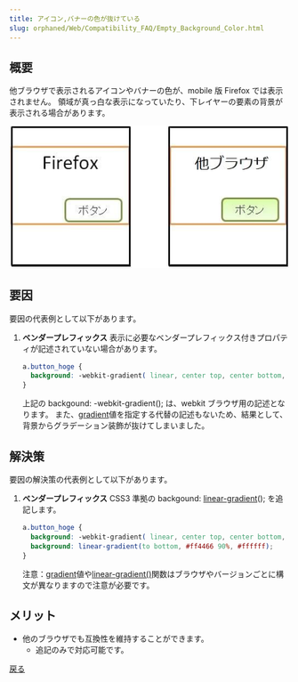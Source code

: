 ```yaml
---
title: アイコン,バナーの色が抜けている
slug: orphaned/Web/Compatibility_FAQ/Empty_Background_Color.html
---
```


## 概要

他ブラウザで表示されるアイコンやバナーの色が、mobile 版 Firefox では表示されません。
領域が真っ白な表示になっていたり、下レイヤーの要素の背景が表示される場合があります。

![](0202.jpg)

## 要因

要因の代表例として以下があります。

1. **ベンダープレフィックス**
    表示に必要なベンダープレフィックス付きプロパティが記述されていない場合があります。

    ```css
    a.button_hoge {
      background: -webkit-gradient( linear, center top, center bottom, from(#ff4466), color-stop(0.9, #ff4466), to(rgba(255,255,255,0.0)));
    }
    ```

    上記の backgound: -webkit-gradient(); は、webkit ブラウザ用の記述となります。
    また、[gradient](/ja/docs/Web/CSS/gradient)値を指定する代替の記述もないため、結果として、背景からグラデーション装飾が抜けてしまいました。

## 解決策

要因の解決策の代表例として以下があります。

1. **ベンダープレフィックス**
    CSS3 準拠の backgound: [linear-gradient](/ja/docs/Web/CSS/linear-gradient)(); を追記します。

    ```css
    a.button_hoge {
      background: -webkit-gradient( linear, center top, center bottom, from(#ff4466), color-stop(0.9, #ff4466), to(rgba(255,255,255,0.0)));
      background: linear-gradient(to bottom, #ff4466 90%, #ffffff);
    }
    ```

    注意：[gradient](/ja/docs/Web/CSS/gradient)値や[linear-gradient()](/ja/docs/Web/CSS/linear-gradient)関数はブラウザやバージョンごとに構文が異なりますので注意が必要です。

## メリット

- 他のブラウザでも互換性を維持することができます。
  - 追記のみで対応可能です。

[戻る](/ja/docs/Web/Compatibility_FAQ)
